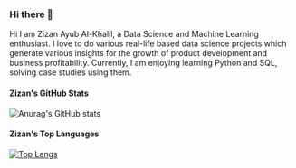 ### Hi there 👋

Hi I am Zizan Ayub Al-Khalil, a Data Science and Machine Learning enthusiast. I love to do various real-life based data science projects which generate various insights for the growth of product development and business profitability. Currently, I am enjoying learning Python and SQL, solving case studies using them. 

#### Zizan's GitHub Stats
![Anurag's GitHub stats](https://github-readme-stats.vercel.app/api?username=zizanayub&show_icons=true&theme=highcontrast)


#### Zizan's Top Languages
[![Top Langs](https://github-readme-stats.vercel.app/api/top-langs/?username=zizanayub&layout=donut&theme=highcontrast&langs_count=8)](https://github.com/anuraghazra/github-readme-stats)


<!--START_SECTION:waka-->
<!--END_SECTION:waka-->




